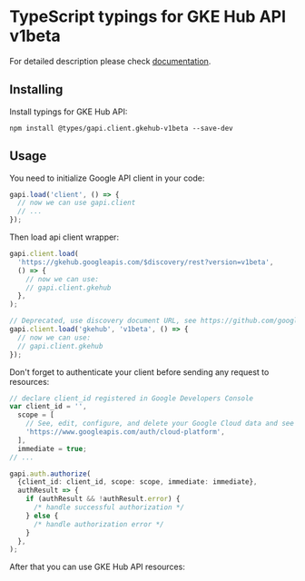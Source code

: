 # TypeScript typings for GKE Hub API v1beta

For detailed description please check [documentation](https://cloud.google.com/anthos/multicluster-management/connect/registering-a-cluster).

## Installing

Install typings for GKE Hub API:

```
npm install @types/gapi.client.gkehub-v1beta --save-dev
```

## Usage

You need to initialize Google API client in your code:

```typescript
gapi.load('client', () => {
  // now we can use gapi.client
  // ...
});
```

Then load api client wrapper:

```typescript
gapi.client.load(
  'https://gkehub.googleapis.com/$discovery/rest?version=v1beta',
  () => {
    // now we can use:
    // gapi.client.gkehub
  },
);
```

```typescript
// Deprecated, use discovery document URL, see https://github.com/google/google-api-javascript-client/blob/master/docs/reference.md#----gapiclientloadname----version----callback--
gapi.client.load('gkehub', 'v1beta', () => {
  // now we can use:
  // gapi.client.gkehub
});
```

Don't forget to authenticate your client before sending any request to resources:

```typescript
// declare client_id registered in Google Developers Console
var client_id = '',
  scope = [
    // See, edit, configure, and delete your Google Cloud data and see the email address for your Google Account.
    'https://www.googleapis.com/auth/cloud-platform',
  ],
  immediate = true;
// ...

gapi.auth.authorize(
  {client_id: client_id, scope: scope, immediate: immediate},
  authResult => {
    if (authResult && !authResult.error) {
      /* handle successful authorization */
    } else {
      /* handle authorization error */
    }
  },
);
```

After that you can use GKE Hub API resources: <!-- TODO: make this work for multiple namespaces -->

```typescript

```
